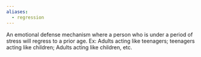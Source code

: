 ```yaml
---
aliases:
  - regression
---
```

An emotional defense mechanism where a person who is under a period of stress will regress to a prior age. Ex: Adults acting like teenagers; teenagers acting like children; Adults acting like children, etc.